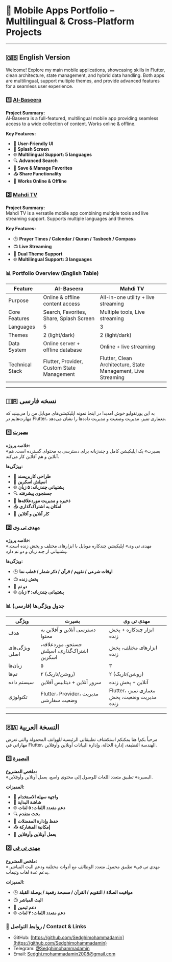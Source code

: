 # 🎨 Mobile Apps Portfolio – Multilingual & Cross-Platform Projects

---

## 🇬🇧 English Version

Welcome! Explore my main mobile applications, showcasing skills in Flutter, clean architecture, state management, and hybrid data handling. Both apps are multilingual, support multiple themes, and provide advanced features for a seamless user experience.

### 1️⃣ [Al-Baseera](https://github.com/Sedghimohammadamin/Al-Baseera)

**Project Summary:**  
Al-Baseera is a full-featured, multilingual mobile app providing seamless access to a wide collection of content. Works online & offline.

**Key Features:**  
- 🌟 **User-Friendly UI**  
- 🚀 **Splash Screen**  
- 🌐 **Multilingual Support: 5 languages**  
- 🔍 **Advanced Search**  
- 💾 **Save & Manage Favorites**  
- 📤 **Share Functionality**  
- 🔄 **Works Online & Offline**

### 2️⃣ [Mahdi TV](https://github.com/Sedghimohammadamin/Mahdi-TV)

**Project Summary:**  
Mahdi TV is a versatile mobile app combining multiple tools and live streaming support. Supports multiple languages and themes.

**Key Features:**  
- 🕒 **Prayer Times / Calendar / Quran / Tasbeeh / Compass**  
- 📺 **Live Streaming**  
- 🎨 **Dual Theme Support**  
- 🌐 **Multilingual Support: 3 languages**

### 📊 Portfolio Overview (English Table)

| **Feature** | **Al-Baseera** | **Mahdi TV** |
|-------------|----------------|--------------|
| Purpose | Online & offline content access | All-in-one utility + live streaming |
| Core Features | Search, Favorites, Share, Splash Screen | Multiple tools, Live streaming |
| Languages | 5 | 3 |
| Themes | 2 (light/dark) | 2 (light/dark) |
| Data System | Online server + offline database | Online + live streaming |
| Technical Stack | Flutter, Provider, Custom State Management | Flutter, Clean Architecture, State Management, Live Streaming |

---

## 🇮🇷 نسخه فارسی

به این پورتفولیو خوش آمدید! در اینجا نمونه اپلیکیشن‌های موبایل من را می‌بینید که مهارت‌هایم در Flutter، معماری تمیز، مدیریت وضعیت و مدیریت داده‌ها را نشان می‌دهد.

### 1️⃣ [بصیرت](https://github.com/Sedghimohammadamin/Al-Baseera)

**خلاصه پروژه:**  
«بصیرت» یک اپلیکیشن کامل و چندزبانه برای دسترسی به محتوای گسترده است. هم آنلاین و هم آفلاین کار می‌کند.

**ویژگی‌ها:**  
- 🌟 **طراحی کاربرپسند**  
- 🚀 **اسپلش اسکرین**  
- 🌐 **پشتیبانی چندزبانه: ۵ زبان**  
- 🔍 **جستجوی پیشرفته**  
- 💾 **ذخیره و مدیریت موردعلاقه‌ها**  
- 📤 **امکان به اشتراک‌گذاری**  
- 🔄 **کار آنلاین و آفلاین**

### 2️⃣ [مهدی تی وی](https://github.com/Sedghimohammadamin/Mahdi-TV)

**خلاصه پروژه:**  
«مهدی تی وی» اپلیکیشن چندکاره موبایل با ابزارهای مختلف و پخش زنده است. پشتیبانی از چند زبان و دو تم دارد.

**ویژگی‌ها:**  
- 🕒 **اوقات شرعی / تقویم / قرآن / ذکر شمار / قطب نما**  
- 📺 **پخش زنده**  
- 🎨 **دو تم**  
- 🌐 **پشتیبانی چندزبانه: ۳ زبان**

### 📊 جدول ویژگی‌ها (فارسی)

| **ویژگی** | **بصیرت** | **مهدی تی وی** |
|-----------|------------|----------------|
| هدف | دسترسی آنلاین و آفلاین به محتوا | ابزار چندکاره + پخش زنده |
| ویژگی‌های اصلی | جستجو، موردعلاقه، اشتراک‌گذاری، اسپلش اسکرین | ابزارهای مختلف، پخش زنده |
| زبان‌ها | ۵ | ۳ |
| تم‌ها | ۲ (روشن/تاریک) | ۲ (روشن/تاریک) |
| سیستم داده | سرور آنلاین + دیتابیس آفلاین | آنلاین + پخش زنده |
| تکنولوژی | Flutter، Provider، مدیریت وضعیت سفارشی | Flutter، معماری تمیز، مدیریت وضعیت، پخش زنده |

---

## 🇸🇦 النسخة العربية

مرحباً بكم! هنا يمكنكم استكشاف تطبيقاتي الرئيسية للهواتف المحمولة والتي تعرض مهاراتي في Flutter، الهندسة النظيفة، إدارة الحالة، وإدارة البيانات أونلاين وأوفلاين.

### 1️⃣ [البصيرة](https://github.com/Sedghimohammadamin/Al-Baseera)

**ملخص المشروع:**  
«البصيرة» تطبيق متعدد اللغات للوصول إلى محتوى واسع، يعمل أونلاين وأوفلاين.

**المميزات:**  
- 🌟 **واجهة سهلة الاستخدام**  
- 🚀 **شاشة البداية**  
- 🌐 **دعم متعدد اللغات: ٥ لغات**  
- 🔍 **بحث متقدم**  
- 💾 **حفظ وإدارة المفضلات**  
- 📤 **إمكانية المشاركة**  
- 🔄 **يعمل أونلاين وأوفلاين**

### 2️⃣ [مهدي تي في](https://github.com/Sedghimohammadamin/Mahdi-TV)

**ملخص المشروع:**  
«مهدي تي في» تطبيق محمول متعدد الوظائف مع أدوات مختلفة ودعم البث المباشر. يدعم عدة لغات وثيمات.

**المميزات:**  
- 🕒 **مواقيت الصلاة / التقويم / القرآن / مسبحة رقمية / بوصلة القبلة**  
- 📺 **البث المباشر**  
- 🎨 **دعم ثيمين**  
- 🌐 **دعم متعدد اللغات: ٣ لغات**

### 📌 روابط التواصل / Contact & Links

- GitHub: [https://github.com/Sedghimohammadamin](https://github.com/Sedghimohammadamin)  
- Telegram: [@Sedghimohammadamin](https://t.me/Sedghimohammadamin)  
- Email: Sedghi.mohammadamin2008@gmail.com